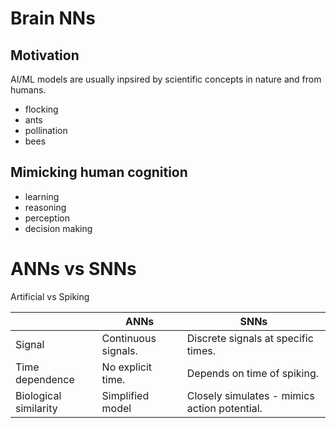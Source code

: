 # Brain NNs

## Motivation

AI/ML models are usually inpsired by scientific concepts in nature and from humans.
- flocking
- ants
- pollination
- bees

## Mimicking human cognition

- learning
- reasoning
- perception
- decision making

# ANNs vs SNNs

Artificial vs Spiking

|| ANNs    | SNNs |
|-| -------- | ------- |
|Signal| Continuous signals.  | Discrete signals at specific times. |
|Time dependence | No explicit time. | Depends on time of spiking.|
|Biological similarity| Simplified model | Closely simulates - mimics action potential. |

